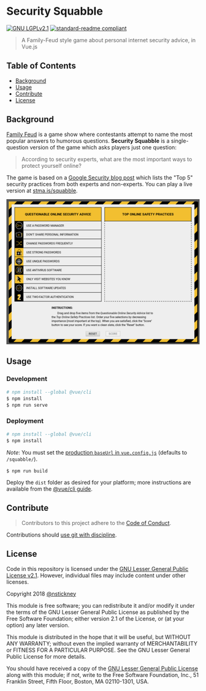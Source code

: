 # Security Squabble

[![GNU LGPLv2.1](https://img.shields.io/badge/license-LGPLv2.1-yellowgreen)](LICENSE)
[![standard-readme compliant](https://img.shields.io/badge/readme%20style-standard-brightgreen)](https://github.com/RichardLitt/standard-readme "RichardLitt/standard-readme")

> A Family-Feud style game about personal internet security advice, in Vue.js

## Table of Contents

- [Background](#background)
- [Usage](#usage)
- [Contribute](#contribute)
- [License](#license)

## Background

[Family Feud](https://en.wikipedia.org/wiki/Family_Feud) is a game show where contestants attempt to name the most popular answers to humorous questions. **Security Squabble** is a single-question version of the game which asks players just one question:
> According to security experts, what are the most important ways to protect yourself online?

The game is based on a [Google Security blog post](https://security.googleblog.com/2015/07/new-research-comparing-how-security.html) which lists the "Top 5" security practices from both experts and non-experts. You can play a live version at [stma.is/squabble](https://stma.is/squabble).

![Screenshot](squabble.jpg)

## Usage

### Development

```bash
# npm install --global @vue/cli
$ npm install
$ npm run serve
```

### Deployment

```bash
# npm install --global @vue/cli
$ npm install
```
*Note*: You must set the [production `baseUrl` in `vue.config.js`](https://cli.vuejs.org/config/#baseurl) (defaults to `/squabble/`).
```
$ npm run build
```

Deploy the `dist` folder as desired for your platform; more instructions are available from the [@vue/cli guide](https://cli.vuejs.org/guide/deployment.html).

## Contribute

> Contributors to this project adhere to the [Code of Conduct](CONDUCT.md).

Contributions should [use git with discipline](https://drewdevault.com/2019/02/25/Using-git-with-discipline.html).

## License

Code in this repository is licensed under the [GNU Lesser General Public License v2.1](LICENSE). However, individual files may include content under other licenses.

Copyright 2018 [@nstickney](https://github.com/nstickney)

This module is free software; you can redistribute it and/or modify it under the terms of the GNU Lesser General Public License as published by the Free Software Foundation; either version 2.1 of the License, or (at your option) any later version.

This module is distributed in the hope that it will be useful, but WITHOUT ANY WARRANTY; without even the implied warranty of MERCHANTABILITY or FITNESS FOR A PARTICULAR PURPOSE.  See the GNU Lesser General Public License for more details.

You should have received a copy of the [GNU Lesser General Public License](LICENSE) along with this module; if not, write to the Free Software Foundation, Inc., 51 Franklin Street, Fifth Floor, Boston, MA  02110-1301, USA.
